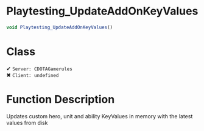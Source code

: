 # Playtesting_UpdateAddOnKeyValues
```js	
void Playtesting_UpdateAddOnKeyValues()
```
# Class
✔ `Server: CDOTAGamerules`  
✖ `Client: undefined`  

# Function Description
Updates custom hero, unit and ability KeyValues in memory with the latest values from disk
